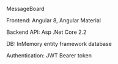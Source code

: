 MessageBoard

Frontend: Angular 8, Angular Material

Backend API: Asp .Net Core 2.2

DB: InMemory entity framework database

Authentication: JWT Bearer token



